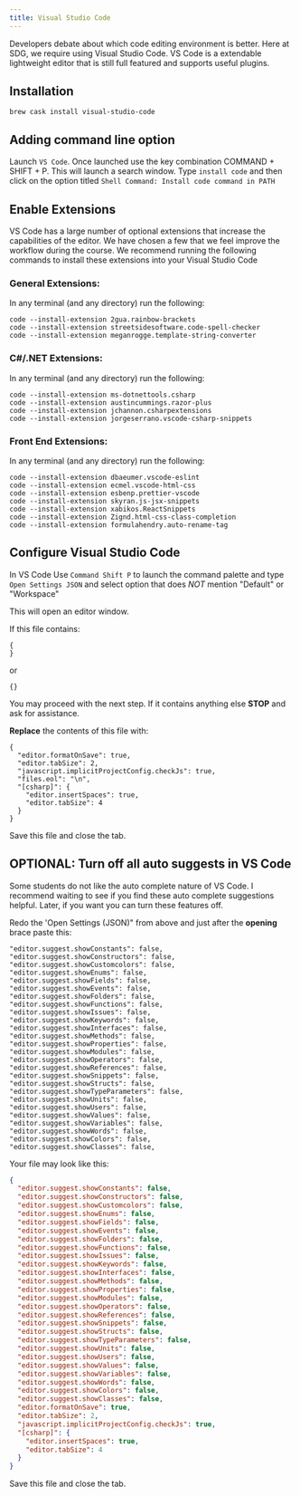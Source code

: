 ```yaml
---
title: Visual Studio Code
---
```


Developers debate about which code editing environment is better. Here at SDG,
we require using Visual Studio Code. VS Code is a extendable lightweight editor
that is still full featured and supports useful plugins.

## Installation

```shell
brew cask install visual-studio-code
```

## Adding command line option

Launch `VS Code`. Once launched use the key combination COMMAND + SHIFT + P.
This will launch a search window. Type `install code` and then click on the
option titled `Shell Command: Install code command in PATH`

## Enable Extensions

VS Code has a large number of optional extensions that increase the capabilities
of the editor. We have chosen a few that we feel improve the workflow during the
course. We recommend running the following commands to install these extensions
into your Visual Studio Code

### General Extensions:

In any terminal (and any directory) run the following:

```shell
code --install-extension 2gua.rainbow-brackets
code --install-extension streetsidesoftware.code-spell-checker
code --install-extension meganrogge.template-string-converter
```

### C#/.NET Extensions:

In any terminal (and any directory) run the following:

```shell
code --install-extension ms-dotnettools.csharp
code --install-extension austincummings.razor-plus
code --install-extension jchannon.csharpextensions
code --install-extension jorgeserrano.vscode-csharp-snippets
```

### Front End Extensions:

In any terminal (and any directory) run the following:

```shell
code --install-extension dbaeumer.vscode-eslint
code --install-extension ecmel.vscode-html-css
code --install-extension esbenp.prettier-vscode
code --install-extension skyran.js-jsx-snippets
code --install-extension xabikos.ReactSnippets
code --install-extension Zignd.html-css-class-completion
code --install-extension formulahendry.auto-rename-tag
```

## Configure Visual Studio Code

In VS Code Use `Command Shift P` to launch the command palette and type
`Open Settings JSON` and select option that does _NOT_ mention "Default" or
"Workspace"

This will open an editor window.

If this file contains:

```
{
}
```

or

```
{}
```

You may proceed with the next step. If it contains anything else **STOP** and
ask for assistance.

**Replace** the contents of this file with:

```
{
  "editor.formatOnSave": true,
  "editor.tabSize": 2,
  "javascript.implicitProjectConfig.checkJs": true,
  "files.eol": "\n",
  "[csharp]": {
    "editor.insertSpaces": true,
    "editor.tabSize": 4
  }
}
```

Save this file and close the tab.

## OPTIONAL: Turn off all auto suggests in VS Code

Some students do not like the auto complete nature of VS Code. I recommend
waiting to see if you find these auto complete suggestions helpful. Later, if
you want you can turn these features off.

Redo the 'Open Settings (JSON)" from above and just after the **opening** brace
paste this:

```
"editor.suggest.showConstants": false,
"editor.suggest.showConstructors": false,
"editor.suggest.showCustomcolors": false,
"editor.suggest.showEnums": false,
"editor.suggest.showFields": false,
"editor.suggest.showEvents": false,
"editor.suggest.showFolders": false,
"editor.suggest.showFunctions": false,
"editor.suggest.showIssues": false,
"editor.suggest.showKeywords": false,
"editor.suggest.showInterfaces": false,
"editor.suggest.showMethods": false,
"editor.suggest.showProperties": false,
"editor.suggest.showModules": false,
"editor.suggest.showOperators": false,
"editor.suggest.showReferences": false,
"editor.suggest.showSnippets": false,
"editor.suggest.showStructs": false,
"editor.suggest.showTypeParameters": false,
"editor.suggest.showUnits": false,
"editor.suggest.showUsers": false,
"editor.suggest.showValues": false,
"editor.suggest.showVariables": false,
"editor.suggest.showWords": false,
"editor.suggest.showColors": false,
"editor.suggest.showClasses": false,
```

Your file may look like this:

```json
{
  "editor.suggest.showConstants": false,
  "editor.suggest.showConstructors": false,
  "editor.suggest.showCustomcolors": false,
  "editor.suggest.showEnums": false,
  "editor.suggest.showFields": false,
  "editor.suggest.showEvents": false,
  "editor.suggest.showFolders": false,
  "editor.suggest.showFunctions": false,
  "editor.suggest.showIssues": false,
  "editor.suggest.showKeywords": false,
  "editor.suggest.showInterfaces": false,
  "editor.suggest.showMethods": false,
  "editor.suggest.showProperties": false,
  "editor.suggest.showModules": false,
  "editor.suggest.showOperators": false,
  "editor.suggest.showReferences": false,
  "editor.suggest.showSnippets": false,
  "editor.suggest.showStructs": false,
  "editor.suggest.showTypeParameters": false,
  "editor.suggest.showUnits": false,
  "editor.suggest.showUsers": false,
  "editor.suggest.showValues": false,
  "editor.suggest.showVariables": false,
  "editor.suggest.showWords": false,
  "editor.suggest.showColors": false,
  "editor.suggest.showClasses": false,
  "editor.formatOnSave": true,
  "editor.tabSize": 2,
  "javascript.implicitProjectConfig.checkJs": true,
  "[csharp]": {
    "editor.insertSpaces": true,
    "editor.tabSize": 4
  }
}
```

Save this file and close the tab.
